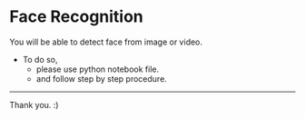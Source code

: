 # Face Recognition 
You will be able to detect face from image or video.
   - To do so, 
       * please use python notebook file.  
       * and follow step by step procedure.
   
------------------
Thank you. :)
